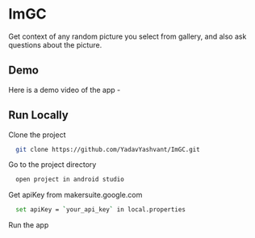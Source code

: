
# ImGC

Get context of any random picture you select from gallery, 
and also ask questions about the picture.



## Demo
Here is a demo video of the app -


## Run Locally

Clone the project

```bash
  git clone https://github.com/YadavYashvant/ImGC.git
```

Go to the project directory

```bash
  open project in android studio
```

Get apiKey from makersuite.google.com

```bash
  set apiKey = `your_api_key` in local.properties
```

Run the app

